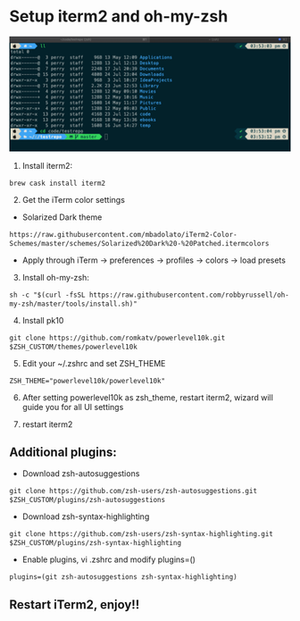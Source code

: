 # Setup iterm2 and oh-my-zsh

![alt text](https://github.com/perrydevx/perry-files/blob/master/iterm2-omz.png)

1. Install iterm2: 
```
brew cask install iterm2
```
2. Get the iTerm color settings
  - Solarized Dark theme
  ```
  https://raw.githubusercontent.com/mbadolato/iTerm2-Color-Schemes/master/schemes/Solarized%20Dark%20-%20Patched.itermcolors
  ```
  - Apply through iTerm → preferences → profiles → colors → load presets

3. Install oh-my-zsh: 
```
sh -c "$(curl -fsSL https://raw.githubusercontent.com/robbyrussell/oh-my-zsh/master/tools/install.sh)"
```
4. Install pk10
```
git clone https://github.com/romkatv/powerlevel10k.git $ZSH_CUSTOM/themes/powerlevel10k
```
5. Edit your ~/.zshrc and set ZSH_THEME
```
ZSH_THEME="powerlevel10k/powerlevel10k"
```
6. After setting powerlevel10k as zsh_theme, restart iterm2, wizard will guide you for all UI settings

7. restart iterm2

## Additional plugins:

- Download zsh-autosuggestions
```
git clone https://github.com/zsh-users/zsh-autosuggestions.git $ZSH_CUSTOM/plugins/zsh-autosuggestions
```
- Download zsh-syntax-highlighting
```
git clone https://github.com/zsh-users/zsh-syntax-highlighting.git $ZSH_CUSTOM/plugins/zsh-syntax-highlighting
```
- Enable plugins, vi .zshrc and modify plugins=()
```
plugins=(git zsh-autosuggestions zsh-syntax-highlighting)
```	
## Restart iTerm2, enjoy!!

